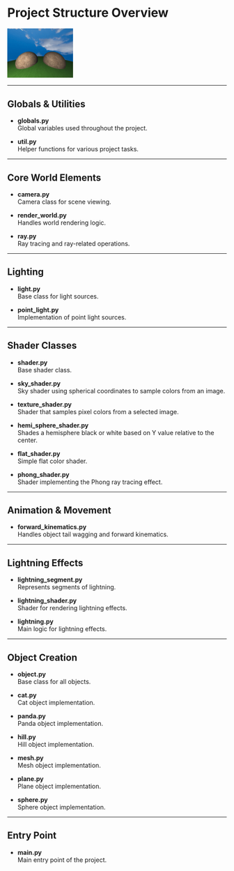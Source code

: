 
# Project Structure Overview

<p>
  <img src="animation.gif" alt="Animation" width="30%">
</p>

---

## Globals & Utilities

- **globals.py**  
  Global variables used throughout the project.

- **util.py**  
  Helper functions for various project tasks.

---

## Core World Elements

- **camera.py**  
  Camera class for scene viewing.

- **render_world.py**  
  Handles world rendering logic.

- **ray.py**  
  Ray tracing and ray-related operations.

---

## Lighting

- **light.py**  
  Base class for light sources.

- **point_light.py**  
  Implementation of point light sources.

---

## Shader Classes

- **shader.py**  
  Base shader class.

- **sky_shader.py**  
  Sky shader using spherical coordinates to sample colors from an image.

- **texture_shader.py**  
  Shader that samples pixel colors from a selected image.

- **hemi_sphere_shader.py**  
  Shades a hemisphere black or white based on Y value relative to the center.

- **flat_shader.py**  
  Simple flat color shader.

- **phong_shader.py**  
  Shader implementing the Phong ray tracing effect.

---

## Animation & Movement

- **forward_kinematics.py**  
  Handles object tail wagging and forward kinematics.

---

## Lightning Effects

- **lightning_segment.py**  
  Represents segments of lightning.

- **lightning_shader.py**  
  Shader for rendering lightning effects.

- **lightning.py**  
  Main logic for lightning effects.

---

## Object Creation

- **object.py**  
  Base class for all objects.

- **cat.py**  
  Cat object implementation.

- **panda.py**  
  Panda object implementation.

- **hill.py**  
  Hill object implementation.

- **mesh.py**  
  Mesh object implementation.

- **plane.py**  
  Plane object implementation.

- **sphere.py**  
  Sphere object implementation.

---

## Entry Point

- **main.py**  
  Main entry point of the project.

